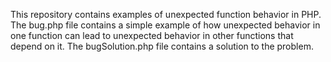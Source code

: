 This repository contains examples of unexpected function behavior in PHP. The bug.php file contains a simple example of how unexpected behavior in one function can lead to unexpected behavior in other functions that depend on it. The bugSolution.php file contains a solution to the problem.